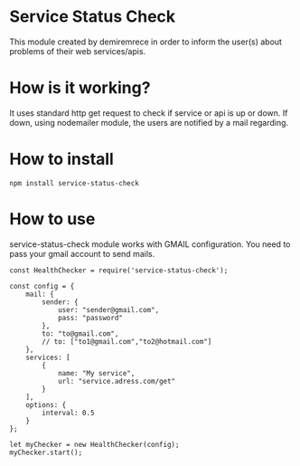 # Service Status Check
This module created by demiremrece in order to inform the user(s) about problems of their web services/apis.

# How is it working?
It uses standard http get request to check if service or api is up or down. If down, using nodemailer module,
the users are notified by a mail regarding.

# How to install
```
npm install service-status-check
```

# How to use
service-status-check module works with GMAIL configuration. You need to pass your gmail account to send mails.

```
const HealthChecker = require('service-status-check');

const config = {
    mail: {
        sender: {
            user: "sender@gmail.com",
            pass: "password"
        },
        to: "to@gmail.com",
        // to: ["to1@gmail.com","to2@hotmail.com"]
    },
    services: [
        {
            name: "My service",
            url: "service.adress.com/get"
        }
    ],
    options: {
        interval: 0.5
    }
};

let myChecker = new HealthChecker(config);
myChecker.start();

```




